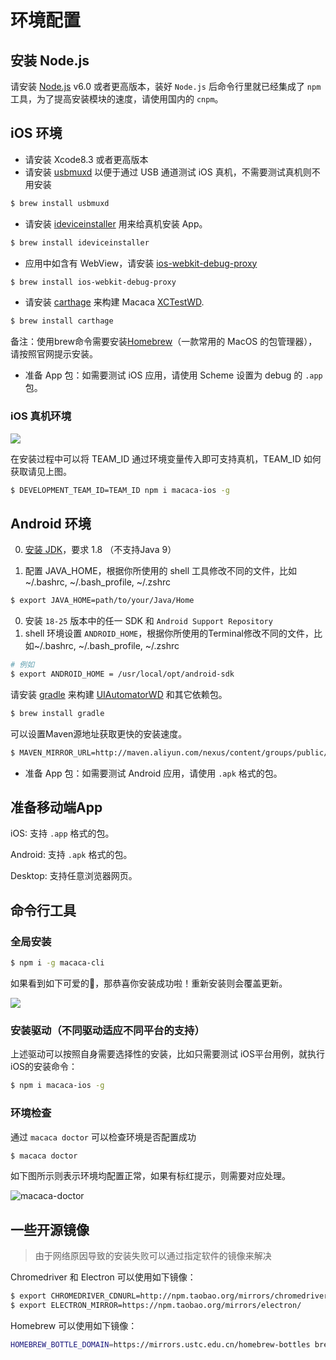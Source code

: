 # 环境配置

## 安装 Node.js

请安装 [Node.js](https://nodejs.org/) v6.0 或者更高版本，装好 `Node.js` 后命令行里就已经集成了 `npm` 工具，为了提高安装模块的速度，请使用国内的 `cnpm`。

## iOS 环境

- 请安装 Xcode8.3 或者更高版本
- 请安装 [usbmuxd](//github.com/libimobiledevice/usbmuxd) 以便于通过 USB 通道测试 iOS 真机，不需要测试真机则不用安装

``` bash
$ brew install usbmuxd
```

- 请安装 [ideviceinstaller](//github.com/libimobiledevice/ideviceinstaller) 用来给真机安装 App。

``` bash
$ brew install ideviceinstaller
```

- 应用中如含有 WebView，请安装 [ios-webkit-debug-proxy](//github.com/google/ios-webkit-debug-proxy)

``` bash
$ brew install ios-webkit-debug-proxy
```

- 请安装 [carthage](//github.com/Carthage/Carthage) 来构建 Macaca [XCTestWD](//github.com/macacajs/XCTestWD).

``` bash
$ brew install carthage
```

备注：使用brew命令需要安装[Homebrew](http://brew.sh/index_zh-cn.html)（一款常用的 MacOS 的包管理器），请按照官网提示安装。

* 准备 App 包：如需要测试 iOS 应用，请使用 Scheme 设置为 debug 的 `.app` 包。

### iOS 真机环境

![](http://wx1.sinaimg.cn/large/6d308bd9gy1fg7cnt9hf6j20t70h7782.jpg)

在安装过程中可以将 TEAM_ID 通过环境变量传入即可支持真机，TEAM_ID 如何获取请见上图。

``` bash
$ DEVELOPMENT_TEAM_ID=TEAM_ID npm i macaca-ios -g
```

## Android 环境

0. [安装 JDK](http://www.oracle.com/technetwork/java/javase/downloads/jdk8-downloads-2133151.html)，要求 1.8 （不支持Java 9）

0. 配置 JAVA_HOME，根据你所使用的 shell 工具修改不同的文件，比如 ~/.bashrc, ~/.bash_profile, ~/.zshrc

``` bash
$ export JAVA_HOME=path/to/your/Java/Home
```

0. 安装 `18-25` 版本中的任一 SDK 和 `Android Support Repository`
0. shell 环境设置 `ANDROID_HOME`，根据你所使用的Terminal修改不同的文件，比如~/.bashrc, ~/.bash_profile, ~/.zshrc

``` bash
# 例如
$ export ANDROID_HOME = /usr/local/opt/android-sdk
```

请安装 [gradle](https://gradle.org) 来构建 [UIAutomatorWD](//github.com/macacajs/UIAutomatorWD) 和其它依赖包。

``` bash
$ brew install gradle
```

可以设置Maven源地址获取更快的安装速度。

``` bash
$ MAVEN_MIRROR_URL=http://maven.aliyun.com/nexus/content/groups/public/ npm i macaca-android -g
```

* 准备 App 包：如需要测试 Android 应用，请使用 `.apk` 格式的包。

## 准备移动端App

iOS: 支持 `.app` 格式的包。

Android: 支持 `.apk` 格式的包。

Desktop: 支持任意浏览器网页。

## 命令行工具

### 全局安装

``` bash
$ npm i -g macaca-cli
```

如果看到如下可爱的🐒，那恭喜你安装成功啦！重新安装则会覆盖更新。

![](http://ww4.sinaimg.cn/large/6d308bd9gw1faie2w55hnj20rs0ov4fu.jpg)

### 安装驱动（不同驱动适应不同平台的支持）

上述驱动可以按照自身需要选择性的安装，比如只需要测试 iOS平台用例，就执行iOS的安装命令：

``` bash
$ npm i macaca-ios -g
```

### 环境检查

通过 `macaca doctor` 可以检查环境是否配置成功

``` bash
$ macaca doctor
```

如下图所示则表示环境均配置正常，如果有标红提示，则需要对应处理。

![macaca-doctor](http://ww1.sinaimg.cn/large/6b65a607jw1fa3cqjexk2j21c20padqa.jpg)

## 一些开源镜像

> 由于网络原因导致的安装失败可以通过指定软件的镜像来解决

Chromedriver 和 Electron 可以使用如下镜像：

``` bash
$ export CHROMEDRIVER_CDNURL=http://npm.taobao.org/mirrors/chromedriver/
$ export ELECTRON_MIRROR=https://npm.taobao.org/mirrors/electron/
```

Homebrew 可以使用如下镜像：

``` bash
HOMEBREW_BOTTLE_DOMAIN=https://mirrors.ustc.edu.cn/homebrew-bottles brew install ios-webkit-debug-proxy
```
